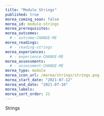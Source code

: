 ```yaml
---
title: "Module Strings"
published: true
morea_coming_soon: false
morea_id: module-strings
morea_prerequisites:
morea_outcomes:
  # - outcome-CHANGE-ME
morea_readings:
  # - reading-strings
morea_experiences:
  # - experience-CHANGE-ME
morea_assessments:
  # - assessment-CHANGE-ME
morea_type: module
morea_icon_url: /morea/strings/strings.png
morea_start_date: "2021-07-12"
morea_end_date: "2021-07-16"
morea_labels:
morea_sort_order: 21
---
```


Strings
